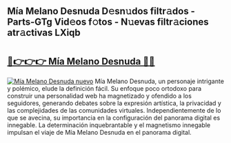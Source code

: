 ## Mía Melano Desnuda D𝚎sn𝚞dos filtr𝚊dos - Parts-GTg Vid𝚎os f𝚘tos - N𝚞evas filtr𝚊ciones atr𝚊ctivas LXiqb

# <h2><a href="http://mb3t81.tromn.icu/?c=M%c3%ada+Melano+Desnuda">🔗👉👉👉 Mía Melano Desnuda 🔗🔗</a></h2>

[![Mía Melano Desnuda nuevo](https://i.imgur.com/pEAQMta.gif)](http://mb3t81.tromn.icu/?c=M%c3%ada+Melano+Desnuda)
Mía Melano Desnuda, un personaje intrigante y polémico, elude la definición fácil. Su enfoque poco ortodoxo para construir una personalidad web ha magnetizado y ofendido a los seguidores, generando debates sobre la expresión artística, la privacidad y las complejidades de las comunidades virtuales. Independientemente de lo que se avecina, su importancia en la configuración del panorama digital es innegable. La determinación inquebrantable y el magnetismo innegable impulsan el viaje de Mía Melano Desnuda en el panorama digital.
